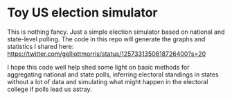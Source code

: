 # Toy US election simulator

This is nothing fancy. Just a simple election simulator based on national and state-level polling. The code in this repo will generate the graphs and statistics I shared here: https://twitter.com/gelliottmorris/status/1257331350618726400?s=20

I hope this code well help shed some light on basic methods for aggregating national and state polls, inferring electoral standings in states without a lot of data and simulating what might happen in the electoral college if polls lead us astray.

